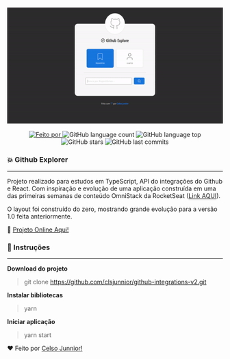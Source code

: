 ![Github Explorer Logo](/demo.gif)

<p style="text-align: center">
<a href="https://www.linkedin.com/in/celso-junior/">
<img alt="Feito por" src="https://img.shields.io/badge/Feito%20por-Celso%20Junnior-orange">
</a>
<img alt="GitHub language count" src="https://img.shields.io/github/languages/count/clsjunnior/github-integrations-v2">
<img alt="GitHub language top" src="https://img.shields.io/github/languages/top/clsjunnior/github-integrations-v2">
<img alt="GitHub stars" src="https://img.shields.io/github/stars/clsjunnior/github-integrations-v2?style=social">
<img alt="GitHub last commits" src="https://img.shields.io/github/last-commit/clsjunnior/github-integrations-v2">
</p>


### :collision: Github Explorer

---
Projeto realizado para estudos em TypeScript, API do integrações do Github e React. Com inspiração e evolução de uma aplicação construída em uma das primeiras semanas de conteúdo OmniStack da RocketSeat ([Link AQUI](https://github.com/clsjunnior/Busca-Repositorios-GithubAPI)).

O layout foi construído do zero, mostrando grande evolução para a versão 1.0 feita anteriormente.

:link: [Projeto Online Aqui!](https://clsjunnior.github.io/github-integrations-v2/)



### :checkered_flag: Instruções

---

**Download do projeto**

> git clone https://github.com/clsjunnior/github-integrations-v2.git

**Instalar bibliotecas**

> yarn

**Iniciar aplicação**

> yarn start



:heart: Feito por [Celso Junnior!](https://www.linkedin.com/in/celso-junior/)

